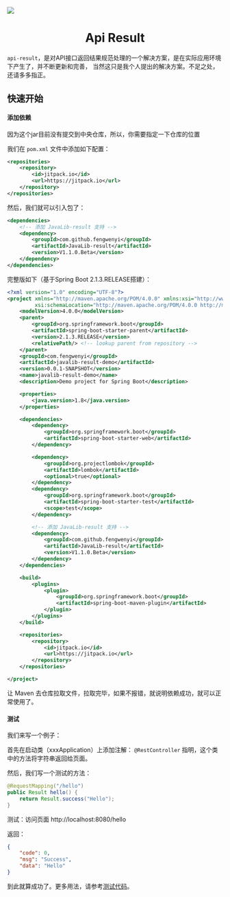 
[![](https://jitpack.io/v/fengwenyi/JavaLib-result.svg)](https://jitpack.io/#fengwenyi/JavaLib-result)


<h1 align="center">Api Result</h1>

`api-result`，是对API接口返回结果规范处理的一个解决方案，是在实际应用环境下产生了，并不断更新和完善，
当然这只是我个人提出的解决方案。不足之处，还请多多指正。

## 快速开始

#### 添加依赖

因为这个jar目前没有提交到中央仓库，所以，你需要指定一下仓库的位置

我们在 `pom.xml` 文件中添加如下配置：

```xml
<repositories>
    <repository>
        <id>jitpack.io</id>
        <url>https://jitpack.io</url>
    </repository>
</repositories>
```

然后，我们就可以引入包了：

```xml
<dependencies>
    <!-- 添加 JavaLib-result 支持 -->
    <dependency>
        <groupId>com.github.fengwenyi</groupId>
        <artifactId>JavaLib-result</artifactId>
        <version>V1.1.0.Beta</version>
    </dependency>
</dependencies>
```

完整版如下（基于Spring Boot 2.1.3.RELEASE搭建）：

```xml
<?xml version="1.0" encoding="UTF-8"?>
<project xmlns="http://maven.apache.org/POM/4.0.0" xmlns:xsi="http://www.w3.org/2001/XMLSchema-instance"
         xsi:schemaLocation="http://maven.apache.org/POM/4.0.0 http://maven.apache.org/xsd/maven-4.0.0.xsd">
    <modelVersion>4.0.0</modelVersion>
    <parent>
        <groupId>org.springframework.boot</groupId>
        <artifactId>spring-boot-starter-parent</artifactId>
        <version>2.1.3.RELEASE</version>
        <relativePath/> <!-- lookup parent from repository -->
    </parent>
    <groupId>com.fengwenyi</groupId>
    <artifactId>javalib-result-demo</artifactId>
    <version>0.0.1-SNAPSHOT</version>
    <name>javalib-result-demo</name>
    <description>Demo project for Spring Boot</description>

    <properties>
        <java.version>1.8</java.version>
    </properties>

    <dependencies>
        <dependency>
            <groupId>org.springframework.boot</groupId>
            <artifactId>spring-boot-starter-web</artifactId>
        </dependency>

        <dependency>
            <groupId>org.projectlombok</groupId>
            <artifactId>lombok</artifactId>
            <optional>true</optional>
        </dependency>
        <dependency>
            <groupId>org.springframework.boot</groupId>
            <artifactId>spring-boot-starter-test</artifactId>
            <scope>test</scope>
        </dependency>

        <!-- 添加 JavaLib-result 支持 -->
        <dependency>
            <groupId>com.github.fengwenyi</groupId>
            <artifactId>JavaLib-result</artifactId>
            <version>V1.1.0.Beta</version>
        </dependency>
    </dependencies>

    <build>
        <plugins>
            <plugin>
                <groupId>org.springframework.boot</groupId>
                <artifactId>spring-boot-maven-plugin</artifactId>
            </plugin>
        </plugins>
    </build>

    <repositories>
        <repository>
            <id>jitpack.io</id>
            <url>https://jitpack.io</url>
        </repository>
    </repositories>

</project>
```

让 Maven 去仓库拉取文件，拉取完毕，如果不报错，就说明依赖成功，就可以正常使用了。

#### 测试

我们来写一个例子：

首先在启动类（xxxApplication）上添加注解： `@RestController` 指明，这个类中的方法将字符串返回给页面。

然后，我们写一个测试的方法：

```java
@RequestMapping("/hello")
public Result hello() {
    return Result.success("Hello");
}
```

测试：访问页面 http://localhost:8080/hello

返回：

```json
{
    "code": 0,
    "msg": "Success",
    "data": "Hello"
}
```

到此就算成功了。更多用法，请参考[测试代码](https://github.com/fengwenyi/JavaLib-result/blob/master/src/test/java/com/fengwneyi/javalib/result/TestResult.java)。
